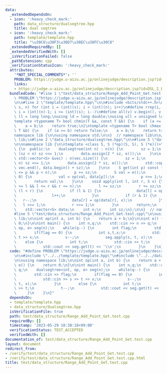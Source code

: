 ```yaml
---
data:
  _extendedDependsOn:
  - icon: ':heavy_check_mark:'
    path: data_structure/dualsegtree.hpp
    title: dual segtree
  - icon: ':heavy_check_mark:'
    path: template/template.hpp
    title: "\u30C6\u30F3\u30D7\u30EC\u30FC\u30C8"
  _extendedRequiredBy: []
  _extendedVerifiedWith: []
  _isVerificationFailed: false
  _pathExtension: cpp
  _verificationStatusIcon: ':heavy_check_mark:'
  attributes:
    '*NOT_SPECIAL_COMMENTS*': ''
    PROBLEM: https://judge.u-aizu.ac.jp/onlinejudge/description.jsp?id=DSL_2_E
    links:
    - https://judge.u-aizu.ac.jp/onlinejudge/description.jsp?id=DSL_2_E
  bundledCode: "#line 1 \"test/data_structure/Range_Add_Point_Get.test.cpp\"\n#define\
    \ PROBLEM \"https://judge.u-aizu.ac.jp/onlinejudge/description.jsp?id=DSL_2_E\"\
    \n\n#line 2 \"template/template.hpp\"\n\n#include <bits/stdc++.h>\n\n#define rep(i,\
    \ s, n) for (int i = (int)(s); i < (int)(n); i++)\n#define rrep(i, s, n) for (int\
    \ i = (int)(n)-1; i >= (int)(s); i--)\n#define all(v) v.begin(), v.end()\n\nusing\
    \ ll = long long;\nusing ld = long double;\nusing ull = unsigned long long;\n\n\
    template <typename T> bool chmin(T &a, const T &b) {\n    if (a <= b) return false;\n\
    \    a = b;\n    return true;\n}\ntemplate <typename T> bool chmax(T &a, const\
    \ T &b) {\n    if (a >= b) return false;\n    a = b;\n    return true;\n}\n\n\
    namespace lib {\n\nusing namespace std;\n\n}  // namespace lib\n\n// using namespace\
    \ lib;\n#line 2 \"data_structure/dualsegtree.hpp\"\n\n#line 5 \"data_structure/dualsegtree.hpp\"\
    \n\nnamespace lib {\n\ntemplate <class S, S (*op)(S, S), S (*e)()>\nstruct dualsegtree\
    \ {\n  public:\n    dualsegtree(int n) : n(n) {\n        sz = 1;\n        while\
    \ (sz < n) sz <<= 1;\n        data.assign(2 * sz, e());\n    }\n\n    dualsegtree(const\
    \ std::vector<S> &vec) : n(vec.size()) {\n        sz = 1;\n        while (sz <\
    \ n) sz <<= 1;\n        data.assign(2 * sz, e());\n        std::copy(vec.begin(),\
    \ vec.end(), data.begin() + sz);\n    }\n\n    S get(int p) const {\n        assert(0\
    \ <= p && p < n);\n        p += sz;\n        S val = e();\n        while (p >\
    \ 0) {\n            val = op(val, data[p]);\n            p >>= 1;\n        }\n\
    \        return val;\n    }\n\n    void apply(int l, int r, S x) {\n        assert(0\
    \ <= l && l <= r && r <= n);\n        l += sz;\n        r += sz;\n        while\
    \ (l < r) {\n            if (l & 1) {\n                data[l] = op(data[l], x);\n\
    \                l++;\n            }\n            if (r & 1) {\n             \
    \   r--;\n                data[r] = op(data[r], x);\n            }\n         \
    \   l >>= 1;\n            r >>= 1;\n        }\n        return;\n    }\n\n  private:\n\
    \    std::vector<S> data;\n    int n;\n    int sz;\n};\n\n}  // namespace ebi\n\
    #line 5 \"test/data_structure/Range_Add_Point_Get.test.cpp\"\n\nusing namespace\
    \ lib;\n\nint op(int a, int b) {\n    return a + b;\n}\n\nint e() {\n    return\
    \ 0;\n}\n\nint main() {\n    int n,q;\n    std::cin >> n >> q;\n    dualsegtree<int,\
    \ op, e> seg(n);\n    while(q--) {\n        int flag;\n        std::cin >> flag;\n\
    \        if(flag == 0) {\n            int s,t,x;\n            std::cin >> s >>\
    \ t >> x;\n            s--;\n            seg.apply(s, t, x);\n        }\n    \
    \    else {\n            int t;\n            std::cin >> t;\n            t--;\n\
    \            std::cout << seg.get(t) << '\\n';\n        }\n    }\n}\n"
  code: "#define PROBLEM \"https://judge.u-aizu.ac.jp/onlinejudge/description.jsp?id=DSL_2_E\"\
    \n\n#include \"../../template/template.hpp\"\n#include \"../../data_structure/dualsegtree.hpp\"\
    \n\nusing namespace lib;\n\nint op(int a, int b) {\n    return a + b;\n}\n\nint\
    \ e() {\n    return 0;\n}\n\nint main() {\n    int n,q;\n    std::cin >> n >>\
    \ q;\n    dualsegtree<int, op, e> seg(n);\n    while(q--) {\n        int flag;\n\
    \        std::cin >> flag;\n        if(flag == 0) {\n            int s,t,x;\n\
    \            std::cin >> s >> t >> x;\n            s--;\n            seg.apply(s,\
    \ t, x);\n        }\n        else {\n            int t;\n            std::cin\
    \ >> t;\n            t--;\n            std::cout << seg.get(t) << '\\n';\n   \
    \     }\n    }\n}"
  dependsOn:
  - template/template.hpp
  - data_structure/dualsegtree.hpp
  isVerificationFile: true
  path: test/data_structure/Range_Add_Point_Get.test.cpp
  requiredBy: []
  timestamp: '2023-05-29 18:38:18+09:00'
  verificationStatus: TEST_ACCEPTED
  verifiedWith: []
documentation_of: test/data_structure/Range_Add_Point_Get.test.cpp
layout: document
redirect_from:
- /verify/test/data_structure/Range_Add_Point_Get.test.cpp
- /verify/test/data_structure/Range_Add_Point_Get.test.cpp.html
title: test/data_structure/Range_Add_Point_Get.test.cpp
---
```

